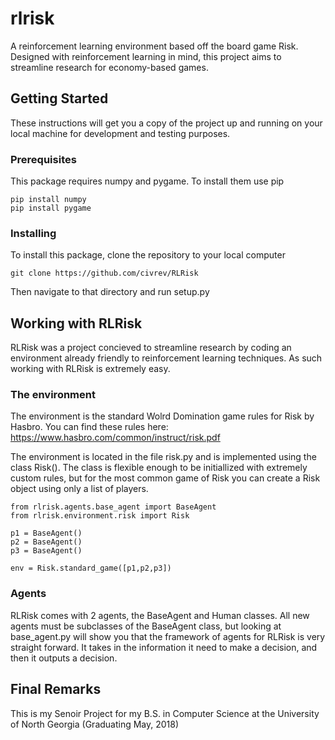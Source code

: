 # rlrisk

A reinforcement learning environment based off the board game Risk. Designed with reinforcement learning in mind, this project aims to streamline research for economy-based games.

## Getting Started

These instructions will get you a copy of the project up and running on your local machine for development and testing purposes.

### Prerequisites

This package requires numpy and pygame. To install them use pip

```
pip install numpy
pip install pygame
```

### Installing

To install this package, clone the repository to your local computer

```
git clone https://github.com/civrev/RLRisk
```

Then navigate to that directory and run setup.py

## Working with RLRisk

RLRisk was a project concieved to streamline research by coding an environment already friendly to reinforcement learning techniques. As such working with RLRisk is extremely easy.

### The environment

The environment is the standard Wolrd Domination game rules for Risk by Hasbro. You can find these rules here: https://www.hasbro.com/common/instruct/risk.pdf

The environment is located in the file risk.py and is implemented using the class Risk(). The class is flexible enough to be initiallized with extremely custom rules, but for the most common game of Risk you can create a Risk object using only a list of players.

```
from rlrisk.agents.base_agent import BaseAgent
from rlrisk.environment.risk import Risk

p1 = BaseAgent()
p2 = BaseAgent()
p3 = BaseAgent()

env = Risk.standard_game([p1,p2,p3])
```

### Agents

RLRisk comes with 2 agents, the BaseAgent and Human classes. All new agents must be subclasses of the BaseAgent class, but looking at base_agent.py will show you that the framework of agents for RLRisk is very straight forward. It takes in the information it need to make a decision, and then it outputs a decision.

## Final Remarks
This is my Senoir Project for my B.S. in Computer Science at the University of North Georgia
(Graduating May, 2018)



